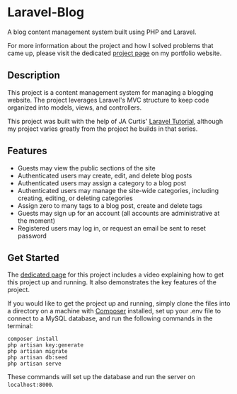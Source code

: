# Laravel-Blog
A blog content management system built using PHP and Laravel.

For more information about the project and how I solved problems that came up, please visit the dedicated <a href="https://portfolio-colesam.c9users.io/portfolio/laravel-blog.html" target="_blank">project page</a> on my portfolio website.

<h2>Description</h2>

This project is a content management system for managing a blogging website. The project leverages Laravel's MVC structure to keep code organized into models, views, and controllers. 

This project was built with the help of JA Curtis' <a href="https://www.youtube.com/watch?v=R8B4og-BeCk&list=PLwAKR305CRO-Q90J---jXVzbOd4CDRbVx" target="_blank">Laravel Tutorial</a>, although my project varies greatly from the project he builds in that series.

<h2>Features</h2>
<ul>
  <li>Guests may view the public sections of the site</li>
  <li>Authenticated users may create, edit, and delete blog posts</li>
  <li>Authenticated users may assign a category to a blog post</li>
  <li>Authenticated users may manage the site-wide categories, including creating, editing, or deleting categories</li>
  <li>Assign zero to many tags to a blog post, create and delete tags</li>
  <li>Guests may sign up for an account (all accounts are administrative at the moment)</li>
  <li>Registered users may log in, or request an email be sent to reset password</li>
</ul>

<h2>Get Started</h2>

The <a href="https://portfolio-colesam.c9users.io/portfolio/laravel-blog.html" target="_blank">dedicated page</a> for this project includes a video explaining how to get this project up and running. It also demonstrates the key features of the project.

If you would like to get the project up and running, simply clone the files into a directory on a machine with <a href="https://getcomposer.org/" target="_blank">Composer</a> installed, set up your .env file to connect to a MySQL database, and run the following commands in the terminal:

```
composer install
php artisan key:generate
php artisan migrate
php artisan db:seed
php artisan serve
```

These commands will set up the database and run the server on `localhost:8000`.
